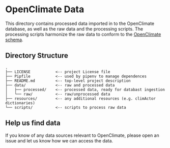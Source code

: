# OpenClimate Data

This directory contains processed data imported in to the OpenClimate database, as well as the raw data and the processing scripts. The processing scripts harmonize the raw data to conform to the [OpenClimate schema](https://github.com/Open-Earth-Foundation/OpenClimate-Schema).

## Directory Structure

```
.
├── LICENSE           <-- project License file 
├── Pipfile           <-- used by pipenv to manage dependences
├── README.md         <-- top-level project description
├── data/             <-- raw and processed data
│   ├── processed/    <-- processed data, ready for databast ingestion
│   └── raw/          <-- raw/unprocessed data
├── resources/        <-- any additional resources (e.g. climActor dictionaries)
└── scripts/          <-- scripts to process raw data
```

## Help us find data
If you know of any data sources relevant to OpenClimate, please open an issue and let us know how we can access the data. 
